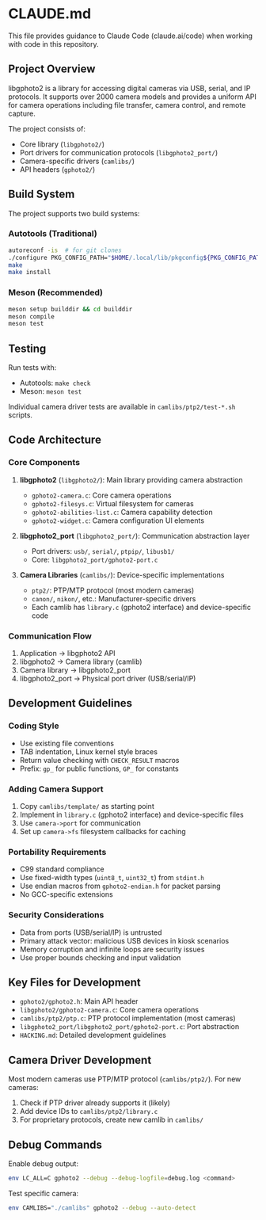 # CLAUDE.md

This file provides guidance to Claude Code (claude.ai/code) when working with code in this repository.

## Project Overview

libgphoto2 is a library for accessing digital cameras via USB, serial, and IP protocols. It supports over 2000 camera models and provides a uniform API for camera operations including file transfer, camera control, and remote capture.

The project consists of:
- Core library (`libgphoto2/`)
- Port drivers for communication protocols (`libgphoto2_port/`)  
- Camera-specific drivers (`camlibs/`)
- API headers (`gphoto2/`)

## Build System

The project supports two build systems:

### Autotools (Traditional)
```bash
autoreconf -is  # for git clones
./configure PKG_CONFIG_PATH="$HOME/.local/lib/pkgconfig${PKG_CONFIG_PATH+":${PKG_CONFIG_PATH}"}" --prefix="$HOME/.local"
make
make install
```

### Meson (Recommended)
```bash
meson setup builddir && cd builddir
meson compile
meson test
```

## Testing

Run tests with:
- Autotools: `make check`
- Meson: `meson test`

Individual camera driver tests are available in `camlibs/ptp2/test-*.sh` scripts.

## Code Architecture

### Core Components

1. **libgphoto2** (`libgphoto2/`): Main library providing camera abstraction
   - `gphoto2-camera.c`: Core camera operations
   - `gphoto2-filesys.c`: Virtual filesystem for cameras
   - `gphoto2-abilities-list.c`: Camera capability detection
   - `gphoto2-widget.c`: Camera configuration UI elements

2. **libgphoto2_port** (`libgphoto2_port/`): Communication abstraction layer
   - Port drivers: `usb/`, `serial/`, `ptpip/`, `libusb1/`
   - Core: `libgphoto2_port/gphoto2-port.c`

3. **Camera Libraries** (`camlibs/`): Device-specific implementations
   - `ptp2/`: PTP/MTP protocol (most modern cameras)
   - `canon/`, `nikon/`, etc.: Manufacturer-specific drivers
   - Each camlib has `library.c` (gphoto2 interface) and device-specific code

### Communication Flow

1. Application → libgphoto2 API
2. libgphoto2 → Camera library (camlib)
3. Camera library → libgphoto2_port
4. libgphoto2_port → Physical port driver (USB/serial/IP)

## Development Guidelines

### Coding Style
- Use existing file conventions
- TAB indentation, Linux kernel style braces
- Return value checking with `CHECK_RESULT` macros
- Prefix: `gp_` for public functions, `GP_` for constants

### Adding Camera Support
1. Copy `camlibs/template/` as starting point
2. Implement in `library.c` (gphoto2 interface) and device-specific files
3. Use `camera->port` for communication
4. Set up `camera->fs` filesystem callbacks for caching

### Portability Requirements
- C99 standard compliance
- Use fixed-width types (`uint8_t`, `uint32_t`) from `stdint.h`
- Use endian macros from `gphoto2-endian.h` for packet parsing
- No GCC-specific extensions

### Security Considerations
- Data from ports (USB/serial/IP) is untrusted
- Primary attack vector: malicious USB devices in kiosk scenarios
- Memory corruption and infinite loops are security issues
- Use proper bounds checking and input validation

## Key Files for Development

- `gphoto2/gphoto2.h`: Main API header
- `libgphoto2/gphoto2-camera.c`: Core camera operations  
- `camlibs/ptp2/ptp.c`: PTP protocol implementation (most cameras)
- `libgphoto2_port/libgphoto2_port/gphoto2-port.c`: Port abstraction
- `HACKING.md`: Detailed development guidelines

## Camera Driver Development

Most modern cameras use PTP/MTP protocol (`camlibs/ptp2/`). For new cameras:
1. Check if PTP driver already supports it (likely)
2. Add device IDs to `camlibs/ptp2/library.c`
3. For proprietary protocols, create new camlib in `camlibs/`

## Debug Commands

Enable debug output:
```bash
env LC_ALL=C gphoto2 --debug --debug-logfile=debug.log <command>
```

Test specific camera:
```bash
env CAMLIBS="./camlibs" gphoto2 --debug --auto-detect
```